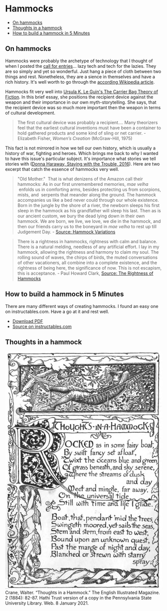 # Hammocks
- [On hammocks](#On%20hammocks)
- [Thoughts in a hammock](#Thoughts%20in%20a%20hammock)
- [How to build a hammock in 5 Minutes](#How%20to%20build%20a%20hammock%20in%205%20Minutes)

## On hammocks
Hammocks were probably the archetype of technology that I thought of when I posted the [call for entries](notes/call-fallow-zine-1.md)… lazy tech and tech for the lazies. They are so simply and yet so wonderful. Just hang a piece of cloth between two things and rest. Nonetheless, they are a sience in themselves and have a rich history. It's well worth to go through the [according Wikipedia article](https://en.wikipedia.org/wiki/Hammock). 

Hammocks fit very well into [Ursula K. Le Guin's The Carrier Bag Theory of Fiction](http://web.archive.org/web/20220922040216/https://theanarchistlibrary.org/library/ursula-k-le-guin-the-carrier-bag-theory-of-fiction). In this brief essay, she positions the recipient device against the weapon and their importance in our own myth-storytelling. She says, that the recipient device was so much more important then the weapon in terms of cultural development. 

> The first cultural device was probably a recipient.... Many theorizers feel that the earliest cultural inventions must have been a container to hold gathered products and some kind of sling or net carrier. - Elizabeth Fisher, _Women’s Creation_ (McGraw-Hill, 1975)

This fact is not mirrored in how we tell our own history, which is usually a history of war, fighting and heroes. Which brings me back to why I wanted to have this issue's particular subject. It's importance what stories we tell stories with ([Donna Haraway, Staying with the Trouble, 2016](https://www.dukeupress.edu/staying-with-the-trouble)). Here are two excerpt that catch the essence of hammocks very well.

> "Old Mother."  That is what denizens of the Amazon call their hammocks: As in our first unremembered memories, _mae velha_  enfolds us in comforting arms, besides protecting us from scorpions, mists, and  serpents that meander along the ground. The hammock accompanies us like a bed never could through our whole existence. Born in the jungle by the shore of a river, the newborn sleeps his first sleep in the hammock as his grandfather will sleep his last. Then as is our ancient custom, we bury the dead lying down in their own hammock. We are born, we live, we love, we die in the hammock, and then our friends carry us to the boneyard in _mae velha_ to rest up till Judgement Day. - [Source: Hammock Variations](http://web.archive.org/web/20151127011746/https://web.mst.edu/~jbogan/WRITINGS/hammock.htm)

> There is a rightness in hammocks, rightness with calm and balance. There is a natural melding, needless of any artificial effort. I lay in my hammock, allowing the rightness and harmony to claim my soul. The rolling sound of waves, the chirps of birds, the muted conversations of other vacationers, all combine into a complete existence, and the rightness of being here, the significance of now. This is not escapism, this is acceptance. - Paul Howard Clark, [Source: The Rightness of Hammocks](http://web.archive.org/web/20131219050800/http://www.lifewithscience.com/2013/05/the-rightness-of-hammocks.htmlk)

## How to build a hammock in 5 Minutes
There are many different ways of creating hammocks. I found an easy one on instructables.com. Have a go at it and rest well.

- [Download PDF](fp1/5_Hammocks/hammock-in-5-minutes.pdf)
- [Source on instructables.com](https://www.instructables.com/hammock-in-5-minutes/)

## Thoughts in a hammock
![Thoughts in a Hammock.](fp1/5_Hammocks/40.jpg)
Crane, Walter. “Thoughts in a Hammock.” The English Illustrated Magazine. 2 (1884): 82-87. Hathi Trust version of a copy in the Pennsylvania State University Library. Web. 8 January 2021.